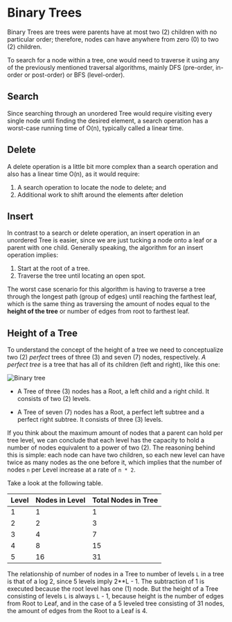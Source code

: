 # Binary Trees

Binary Trees are trees were parents have at most two (2) children with no particular order; therefore, nodes can have anywhere from zero (0) to two (2) children.

To search for a node within a tree, one would need to traverse it using any of the previously mentioned traversal algorithms, mainly DFS (pre-order, in-order or post-order) or BFS (level-order).

## Search

Since searching through an unordered Tree would require visiting every single node until finding the desired element, a search operation has a worst-case running time of O(n), typically called a linear time.

## Delete

A delete operation is a little bit more complex than a search operation and also has a linear time O(n), as it would require: 

1. A search operation to locate the node to delete; and
2. Additional work to shift around the elements after deletion

## Insert

In contrast to a search or delete operation, an insert operation in an unordered Tree is easier, since we are just tucking a node onto a leaf or a parent with one child. Generally speaking, the algorithm for an insert operation implies:

1. Start at the root of a tree.
2. Traverse the tree until locating an open spot.

The worst case scenario for this algorithm is having to traverse a tree through the longest path (group of edges) until reaching the farthest leaf, which is the same thing as traversing the amount of nodes equal to the **height of the tree** or number of edges from root to farthest leaf.

## Height of a Tree

To understand the concept of the height of a tree we need to conceptualize two (2) *perfect* trees of three (3) and seven (7) nodes, respectively. *A perfect tree* is a tree that has all of its children (left and right), like this one:

![Binary tree](https://i.stack.imgur.com/ZsiDW.png)



* A Tree of three (3) nodes has a Root, a left child and a right child. It consists of two (2) levels.

* A Tree of seven (7) nodes has a Root, a perfect left subtree and a perfect right subtree. It consists of three (3) levels.

If you think about the maximum amount of nodes that a parent can hold per tree level, we can conclude that each level has the capacity to hold a number of nodes equivalent to a power of two (2). The reasoning behind this is simple: each node can have two children, so each new level can have twice as many nodes as the one before it, which implies that the number of nodes `n` per Level increase at a rate of `n * 2`.

Take a look at the following table.

| Level | Nodes in Level | Total Nodes in Tree |
| ----- | -------------- | ------------------- |
| 1     | 1              | 1                   |
| 2     | 2              | 3                   |
| 3     | 4              | 7                   |
| 4     | 8              | 15                  |
| 5     | 16             | 31                  |

The relationship of number of nodes in a Tree to number of levels `L` in a tree is that of a log 2, since 5 levels imply 2**L - 1. The subtraction of 1 is executed because the root level has one (1) node. But the height of a Tree consisting of levels `L` is always `L` - 1, because height is the number of edges from Root to Leaf, and in the case of a 5 leveled tree consisting of 31 nodes, the amount of edges from the Root to a Leaf is 4.



